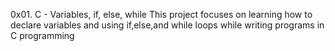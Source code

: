 0x01. C - Variables, if, else, while
This project focuses on learning how to declare variables and using if,else,and while loops while writing programs in C programming
